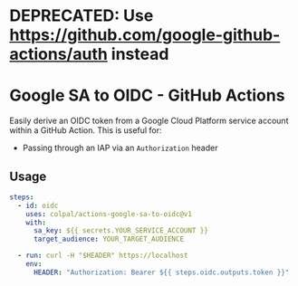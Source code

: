 # DEPRECATED: Use https://github.com/google-github-actions/auth instead

# Google SA to OIDC - GitHub Actions

Easily derive an OIDC token from a Google Cloud Platform service account within a GitHub Action.
This is useful for:

- Passing through an IAP via an `Authorization` header

## Usage

```yaml
steps:
  - id: oidc
    uses: colpal/actions-google-sa-to-oidc@v1
    with:
      sa_key: ${{ secrets.YOUR_SERVICE_ACCOUNT }}
      target_audience: YOUR_TARGET_AUDIENCE

  - run: curl -H "$HEADER" https://localhost
    env:
      HEADER: "Authorization: Bearer ${{ steps.oidc.outputs.token }}"
```
